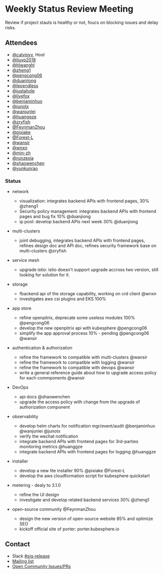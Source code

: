 # Weekly Status Review Meeting

Review if project stauts is healthy or not, foucs on blocking issues and delay risks.

## Attendees

- [@calvinyv](https://github.com/calvinyv), Host
- [@liuyp2018](https://github.com/liuyp2018)
- [@hlwanghl](https://github.com/hlwanghl)
- [@zheng1](https://github.com/zheng1)
- [@pengcong06](https://github.com/pengcong06)
- [@duanjiong](https://github.com/duanjiong)
- [@leoendless](https://github.com/leoendless)
- [@justahole](https://github.com/justahole)
- [@liyefox](https://github.com/liyefox)
- [@benjaminhuo](https://github.com/benjaminhuo)
- [@junotx](https://github.com/junotx)
- [@wanjunlei](https://github.com/wanjunlei)
- [@huanggze](https://github.com/huanggze)
- [@zryfish](https://github.com/zryfish)
- [@FeynmanZhou](https://github.com/FeynmanZhou)
- [@pixiake](https://github.com/pixiake)
- [@Forest-L](https://github.com/Forest-L)
- [@wansir](https://github.com/wansir)
- [@wnxn](https://github.com/wnxn)
- [@min-zh](https://github.com/min-zh)
- [@runzexia](https://github.com/runzexia)
- [@shaowenchen](https://github.com/shaowenchen)
- [@yunkunrao](https://github.com/yunkunrao)

### Status

- network
  - visualization: integrates backend APIs with frontend pages, 30% @zheng1
  - Security policy management: integrates backend APIs with frontend pages and bug fix 10% @duanjiong
  - ip pool: develop backend APIs next week 30% @duanjiong
  
- multi-clusters
  
  - joint debugging, integrates backend APIs with frontend pages, refines design doc and API doc, refines security framework base on multi-clusters  @zryfish
  
- service mesh

  - upgrade istio: istio doesn't support upgrade accross two version, still looking for solution for it.

- storage
  - fbackend api of the storage capability, working on crd client  @wnxn
  - investigates aws csi plugins and EKS 100%

- app store
  - refine openpitrix, deprecate some useless modules 100% @pengcong06
  - develop the new openpitrix api with kubesphere @pengcong06
  - simplify the app approval process 10% - pending @pengcong06 @wansir
  
- authentication & authorization
  
  - refine the framework to compatible with multi-clusters @wansir
  - refine the framework to compatible with logging @wansir
  - refine the framework to compatible with devops @wansir
  - write a general reference guide about how to upgrade access policy for each commponents @wansir
  
- DevOps
  - api docs @shaowenchen
  - upgrade the access policy with change from the upgrade of authorization component
  
- observability
  - develop helm charts for notification mgr/event/audit @benjaminhuo @wanjunlei @junotx
  - verify the wechat notification
  - integrate backend APIs with frontend pages for 3rd-parties monitoring metrics @huanggze
  - integrate backend APIs with frontend pages for logging @huanggze
  
- installer
  
  - develop a new lite installer 90% @pixiake @Forest-L
  - develop the aws cloudformation script for kubesphere quickstart
  
- metering - dealy to 3.1.0
  - refine the UI design
  - investigate and develop related backend services 30% @zheng1
  
- open-source community @FeynmanZhou
  - design the new version of open-source website  85% and optimize SEO 
  - kickoff official site of porter: porter.kubesphere.io

## Contact

- Slack [#sig-release](https://kubesphere.slack.com/messages/sig-release)
- [Mailing list](https://groups.google.com/forum/#!forum/kubesphere)
- [Open Community Issues/PRs](https://github.com/kubesphere/community/sig%2Frelease)
